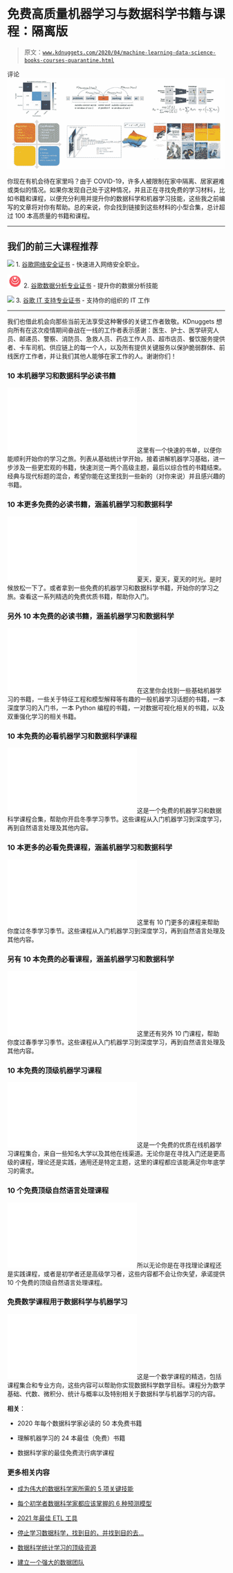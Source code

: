 # 免费高质量机器学习与数据科学书籍与课程：隔离版

> 原文：[`www.kdnuggets.com/2020/04/machine-learning-data-science-books-courses-quarantine.html`](https://www.kdnuggets.com/2020/04/machine-learning-data-science-books-courses-quarantine.html)

评论![图](img/42c238039ba7358c8ec09c957e001354.png)

你现在有机会待在家里吗？由于 COVID-19，许多人被限制在家中隔离、居家避难或类似的情况。如果你发现自己处于这种情况，并且正在寻找免费的学习材料，比如书籍和课程，以便充分利用并提升你的数据科学和机器学习技能，这些我之前编写的文章将对你有帮助。总的来说，你会找到链接到这些材料的小型合集，总计超过 100 本高质量的书籍和课程。

* * *

## 我们的前三大课程推荐

![](img/0244c01ba9267c002ef39d4907e0b8fb.png) 1\. [谷歌网络安全证书](https://www.kdnuggets.com/google-cybersecurity) - 快速进入网络安全职业。

![](img/e225c49c3c91745821c8c0368bf04711.png) 2\. [谷歌数据分析专业证书](https://www.kdnuggets.com/google-data-analytics) - 提升你的数据分析技能

![](img/0244c01ba9267c002ef39d4907e0b8fb.png) 3\. [谷歌 IT 支持专业证书](https://www.kdnuggets.com/google-itsupport) - 支持你的组织的 IT 工作

* * *

我们也借此机会向那些当前无法享受这种奢侈的关键工作者致敬。KDnuggets 想向所有在这次疫情期间奋战在一线的工作者表示感谢：医生、护士、医学研究人员、邮递员、警察、消防员、急救人员、药店工作人员、超市店员、餐饮服务提供者、卡车司机、供应链上的每一个人，以及所有提供关键服务以保护脆弱群体、前线医疗工作者，并让我们其他人能够在家工作的人。谢谢你们！

### **10 本机器学习和数据科学必读书籍**

![10 本机器学习和数据科学必读书籍](img/10-free-must-read-books-machine-learning-data-science.html)这里有一个快速的书单，以便你能顺利开始你的学习之旅。列表从基础统计学开始，接着讲解机器学习基础，进一步涉及一些更宏观的书籍，快速浏览一两个高级主题，最后以综合性的书籍结束。经典与现代标题的混合，希望你能在这里找到一些新的（对你来说）并且感兴趣的书籍。

### **10 本更多免费的必读书籍，涵盖机器学习和数据科学**

![10 本更多免费的必读书籍，涵盖机器学习和数据科学](img/10-more-free-must-read-books-for-machine-learning-and-data-science.html)夏天，夏天，夏天的时光。是时候放松一下了。或者拿到一些免费的机器学习和数据科学书籍，开始你的学习之旅。查看这一系列精选的免费优质书籍，帮助你入门。

### **另外 10 本免费的必读书籍，涵盖机器学习和数据科学**

![另有 10 本免费的必读书籍，涵盖机器学习和数据科学](img/another-10-free-must-read-books-for-machine-learning-and-data-science.html)在这里你会找到一些基础机器学习的书籍，一些关于特征工程和模型解释等有趣的一般机器学习话题的书籍，一本深度学习的入门书，一本 Python 编程的书籍，一对数据可视化相关的书籍，以及双重强化学习的相关书籍。

### **10 本免费的必看机器学习和数据科学课程**

![10 门免费的必看课程，涵盖机器学习和数据科学](img/10-free-must-see-courses-machine-learning-data-science.html)这是一个免费的机器学习和数据科学课程合集，帮助你开启冬季学习季节。这些课程从入门机器学习到深度学习，再到自然语言处理及其他内容。

### **10 本更多的必看免费课程，涵盖机器学习和数据科学**

![10 本更多的必看免费课程，涵盖机器学习和数据科学](img/10-more-free-must-see-courses-machine-learning-data-science.html)这里有 10 门更多的课程来帮助你度过冬季学习季节。这些课程从入门机器学习到深度学习，再到自然语言处理及其他内容。

### **另有 10 本免费的必看课程，涵盖机器学习和数据科学**

![另有 10 门免费的必看课程，涵盖机器学习和数据科学](img/another-10-free-must-see-courses-machine-learning-data-science.html)这里还有另外 10 门课程，帮助你度过春季学习季节。这些课程从入门机器学习到深度学习，再到自然语言处理及其他内容。

### **10 本免费的顶级机器学习课程**

![10 个免费顶级机器学习课程](img/10-free-top-notch-courses-machine-learning.html)这是一个免费的优质在线机器学习课程集合，来自一些知名大学以及其他在线渠道。无论你是在寻找入门还是更高级的课程，理论还是实践，通用还是特定主题，这里的课程都应该能满足你年底学习的需求。

### **10 个免费顶级自然语言处理课程**

![10 个免费顶级自然语言处理课程](img/10-free-top-notch-courses-natural-language-processing.html)所以无论你是在寻找理论课程还是实践课程，或者是初学者还是高级学习者，这些内容都不会让你失望，承诺提供 10 个免费的顶级自然语言处理课程。

### **免费数学课程用于数据科学与机器学习**

![免费数学课程用于数据科学与机器学习](img/free-mathematics-courses-data-science-machine-learning.html)这是一个数学课程的精选，包括课程集合和专业方向，这些内容可以帮助你实现数据科学数学目标。课程分为数学基础、代数、微积分、统计与概率以及特别相关于数据科学与机器学习的内容。

**相关**：

+   2020 年每个数据科学家必读的 50 本免费书籍

+   理解机器学习的 24 本最佳（免费）书籍

+   数据科学家的最佳免费流行病学课程

### 更多相关内容

+   [成为伟大的数据科学家所需的 5 项关键技能](https://www.kdnuggets.com/2021/12/5-key-skills-needed-become-great-data-scientist.html)

+   [每个初学者数据科学家都应该掌握的 6 种预测模型](https://www.kdnuggets.com/2021/12/6-predictive-models-every-beginner-data-scientist-master.html)

+   [2021 年最佳 ETL 工具](https://www.kdnuggets.com/2021/12/mozart-best-etl-tools-2021.html)

+   [停止学习数据科学，找到目的，并找到目的去…](https://www.kdnuggets.com/2021/12/stop-learning-data-science-find-purpose.html)

+   [数据科学统计学习的顶级资源](https://www.kdnuggets.com/2021/12/springboard-top-resources-learn-data-science-statistics.html)

+   [建立一个强大的数据团队](https://www.kdnuggets.com/2021/12/build-solid-data-team.html)

